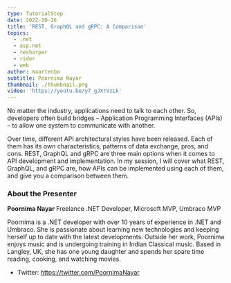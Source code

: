 ```yaml
---
type: TutorialStep
date: 2022-10-26
title: 'REST, GraphQL and gRPC: A Comparison'
topics:
  - .net
  - asp.net
  - resharper
  - rider
  - web
author: maartenba
subtitle: Poornima Nayar
thumbnail: ./thumbnail.png
video: 'https://youtu.be/y7_gJXrVzLk'
---
```


No matter the industry, applications need to talk to each other. So, developers often build bridges – Application Programming Interfaces (APIs) – to allow one system to communicate with another.

Over time, different API architectural styles have been released. Each of them has its own characteristics, patterns of data exchange, pros, and cons. REST, GraphQL and gRPC are three main options when it comes to API development and implementation. In my session, I will cover what REST, GraphQL, and gRPC are, how APIs can be implemented using each of them, and give you a comparison between them.

### About the Presenter

**Poornima Nayar** Freelance .NET Developer, Microsoft MVP, Umbraco MVP

Poornima is a .NET developer with over 10 years of experience in .NET and Umbraco. She is passionate about learning new technologies and keeping herself up to date with the latest developments. Outside her work, Poornima enjoys music and is undergoing training in Indian Classical music. Based in Langley, UK, she has one young daughter and spends her spare time reading, cooking, and watching movies.

* Twitter: <https://twitter.com/PoornimaNayar>
